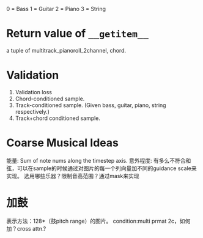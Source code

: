 0 = Bass
1 = Guitar
2 = Piano
3 = String

# Return value of `__getitem__`

a tuple of multitrack_pianoroll_2channel, chord.





# Validation
1. Validation loss
2. Chord-conditioned sample.
3. Track-conditioned sample. (Given bass, guitar, piano, string respectively.)
4. Track+chord conditioned sample.


# Coarse Musical Ideas

能量: Sum of note nums along the timestep axis.
意外程度: 有多么不符合和弦，可以在sample的时候通过对图片的每一个列向量加不同的guidance scale来实现。
选用哪些乐器？限制音高范围？通过mask来实现

# 加鼓

表示方法：128*（鼓pitch range）的图片。
condition:multi prmat 2c，如何加？cross attn.? 